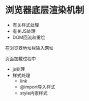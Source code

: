 # 浏览器底层渲染机制

- 有关样式处理
- 有关JS处理
- DOM回流和重绘

在浏览器地址栏输入网址

页面加载过程中

- js处理
- 样式处理
  - link
  - @import导入样式
  - style内嵌样式

